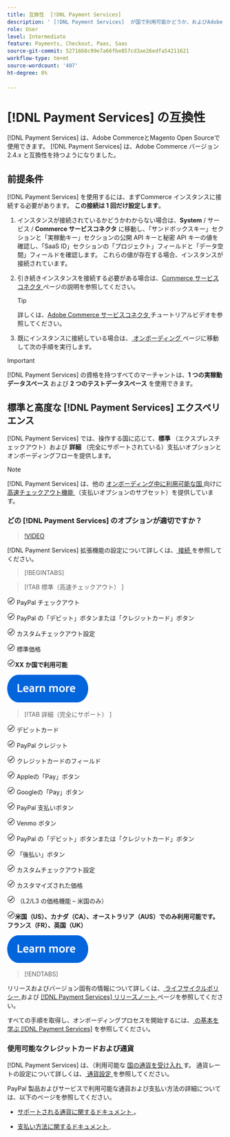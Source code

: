 ```yaml
---
title: 互換性  [!DNL Payment Services]
description: ' [!DNL Payment Services]  が国で利用可能かどうか、およびAdobe Commerce版と互換性があるかどうかを説明します。'
role: User
level: Intermediate
feature: Payments, Checkout, Paas, Saas
source-git-commit: 5271668c99e7a66fbe857cd3ae26edfa54211621
workflow-type: tm+mt
source-wordcount: '407'
ht-degree: 0%

---
```



# [!DNL Payment Services] の互換性

[!DNL Payment Services] は、Adobe CommerceとMagento Open Sourceで使用できます。 [!DNL Payment Services] は、Adobe Commerce バージョン 2.4.x と互換性を持つようになりました。

## 前提条件

[!DNL Payment Services] を使用するには、まずCommerce インスタンスに接続する必要があります。 **この接続は 1 回だけ設定します**。

1. インスタンスが接続されているかどうかわからない場合は、**System** / サービス / **Commerce サービスコネクタ** に移動し、「サンドボックスキー」セクションと「実稼動キー」セクションの公開 API キーと秘密 API キーの値を確認し、「SaaS ID」セクションの「プロジェクト」フィールドと「データ空間」フィールドを確認します。 これらの値が存在する場合、インスタンスが接続されています。

1. 引き続きインスタンスを接続する必要がある場合は、[Commerce サービスコネクタ ](../landing/saas.md) ページの説明を参照してください。

   >[!TIP]
   >
   > 詳しくは、[Adobe Commerce サービスコネクタ ](https://experienceleague.adobe.com/ja/docs/commerce-learn/tutorials/admin/adobe-commerce-services/configure-adobe-commerce-services-connector) チュートリアルビデオを参照してください。

1. 既にインスタンスに接続している場合は、[ オンボーディング ](onboard.md) ページに移動して次の手順を実行します。

>[!IMPORTANT]
>
> [!DNL Payment Services] の資格を持つすべてのマーチャントは、**1 つの実稼動データスペース** および **2 つのテストデータスペース** を使用できます。

## 標準と高度な [!DNL Payment Services] エクスペリエンス

[!DNL Payment Services] では、操作する国に応じて、**標準** （エクスプレスチェックアウト）および **詳細** （完全にサポートされている）支払いオプションとオンボーディングフローを提供します。

>[!NOTE]
>
> [!DNL Payment Services] は、他の [ オンボーディング中に利用可能な国 ](../payment-services/payments-options.md) 向けに [ 高速チェックアウト機能 ](../payment-services/production.md#complete-merchant-onboarding) （支払いオプションのサブセット）を提供しています。

### どの [!DNL Payment Services] のオプションが適切ですか？

>[!VIDEO](https://video.tv.adobe.com/v/3447919?captions=jpn)

[!DNL Payment Services] 拡張機能の設定について詳しくは、[ 接続 ](connect.md) を参照してください。

>[!BEGINTABS]

>[!TAB  標準（高速チェックアウト） ]

![check](assets/icon-check.png) PayPal チェックアウト

![check](assets/icon-check.png) PayPal の「デビット」ボタンまたは「クレジットカード」ボタン

![ チェック ](assets/icon-check.png) カスタムチェックアウト設定

![ チェック ](assets/icon-check.png) 標準価格

![ チェック ](assets/icon-check.png)**XX か国で利用可能**

[![ 詳細情報 ](assets/learn-more-button.svg)](onboard.md)

>[!TAB  詳細（完全にサポート） ]

![ 小切手 ](assets/icon-check.png) デビットカード

![check](assets/icon-check.png) PayPal クレジット

![ チェック ](assets/icon-check.png) クレジットカードのフィールド

![check](assets/icon-check.png) Appleの「Pay」ボタン

![check](assets/icon-check.png) Googleの「Pay」ボタン

![check](assets/icon-check.png) PayPal 支払いボタン

![check](assets/icon-check.png) Venmo ボタン

![check](assets/icon-check.png) PayPal の「デビット」ボタンまたは「クレジットカード」ボタン

![ チェック ](assets/icon-check.png) 「後払い」ボタン

![ チェック ](assets/icon-check.png) カスタムチェックアウト設定

![ チェック ](assets/icon-check.png) カスタマイズされた価格

![ チェック ](assets/icon-check.png) （L2/L3 の価格機能 – 米国のみ）

![check](assets/icon-check.png)**米国（US）、カナダ（CA）、オーストラリア（AUS）でのみ利用可能です。 フランス（FR）、英国（UK）**

[![ 詳細情報 ](assets/learn-more-button.svg)](onboard.md)

>[!ENDTABS]

リリースおよびバージョン固有の情報について詳しくは、[ ライフサイクルポリシー ](https://experienceleague.adobe.com/docs/commerce-operations/release/planning/lifecycle-policy.html?lang=ja) および [[!DNL Payment Services]  リリースノート ](release-notes.md) ページを参照してください。

すべての手順を取得し、オンボーディングプロセスを開始するには、[ の基本を学ぶ  [!DNL Payment Services]](onboard.md) を参照してください。

### 使用可能なクレジットカードおよび通貨

[!DNL Payment Services] は、（利用可能な [ 国の通貨を受け入れ ](#availability) す。 通貨レートの設定について詳しくは、[ 通貨設定 ](https://experienceleague.adobe.com/docs/commerce-admin/stores-sales/site-store/currency/currency-configuration.html?lang=ja) を参照してください。

PayPal 製品およびサービスで利用可能な通貨および支払い方法の詳細については、以下のページを参照してください。

* [ サポートされる通貨に関するドキュメント ](https://developer.paypal.com/docs/reports/reference/paypal-supported-currencies/)。

* [ 支払い方法に関するドキュメント ](https://developer.paypal.com/docs/checkout/payment-methods/).
